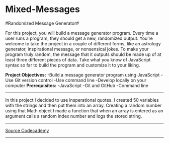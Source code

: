 # Mixed-Messages
#Randomized Message Generator#

For this project, you will build a message generator program. Every time a user runs a program, they should get a new, randomized output. You’re welcome to take the project in a couple of different forms, like an astrology generator, inspirational message, or nonsensical jokes. To make your program truly random, the message that it outputs should be made up of at least three different pieces of data. Take what you know of JavaScript syntax so far to build the program and customize it to your liking.

**Project Objectives:**
-Build a message generator program using JavaScript
-Use Git version control
-Use command line
-Develop locally on your computer
**Prerequisites:**
-JavaScript
-Git and GitHub
-Command line

---

In this project I decided to use insperational quotes. I created 50 variables with the strings and then put them into an array. Creating a random number using that Math object I made a function that when an array is entered as an argument calls a random index number and logs the stored string.

---

[Source Codecademy](https://www.codecademy.com/paths/full-stack-engineer-career-path/tracks/fscp-javascript-syntax-portfolio-project/modules/fscp-mixed-messages/kanban_projects/mixed-messages)

---

